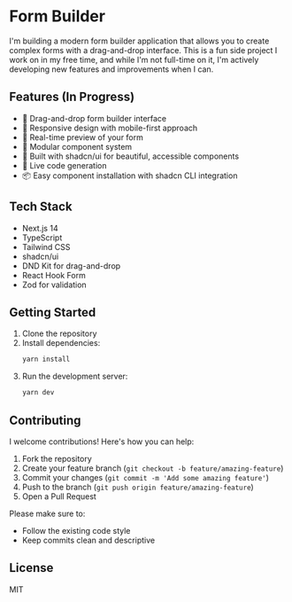 # Form Builder

I'm building a modern form builder application that allows you to create complex forms with a drag-and-drop interface. This is a fun side project I work on in my free time, and while I'm not full-time on it, I'm actively developing new features and improvements when I can.

## Features (In Progress)

- 🎨 Drag-and-drop form builder interface
- 📱 Responsive design with mobile-first approach
- 🎯 Real-time preview of your form
- 🧩 Modular component system
- 🎨 Built with shadcn/ui for beautiful, accessible components
- 🔄 Live code generation
- 📦 Easy component installation with shadcn CLI integration

## Tech Stack

- Next.js 14
- TypeScript
- Tailwind CSS
- shadcn/ui
- DND Kit for drag-and-drop
- React Hook Form
- Zod for validation

## Getting Started

1. Clone the repository
2. Install dependencies:
   ```bash
   yarn install
   ```
3. Run the development server:
   ```bash
   yarn dev
   ```

## Contributing

I welcome contributions! Here's how you can help:

1. Fork the repository
2. Create your feature branch (`git checkout -b feature/amazing-feature`)
3. Commit your changes (`git commit -m 'Add some amazing feature'`)
4. Push to the branch (`git push origin feature/amazing-feature`)
5. Open a Pull Request

Please make sure to:
- Follow the existing code style
- Keep commits clean and descriptive

## License

MIT
